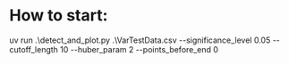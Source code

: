 # How to start:
uv run .\detect_and_plot.py .\VarTestData.csv --significance_level 0.05 --cutoff_length 10 --huber_param 2 --points_before_end 0
